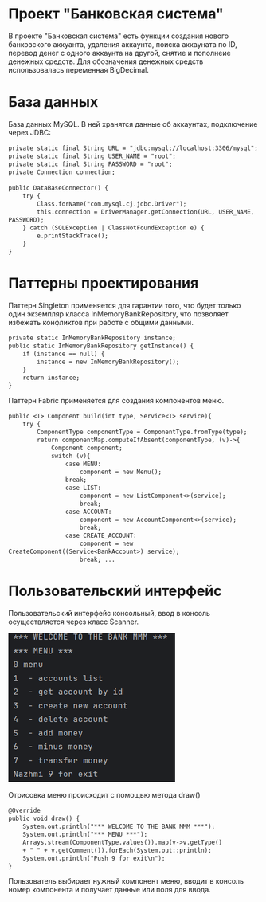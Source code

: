 # Проект "Банковская система"

В проекте "Банковская система" есть функции создания нового банковского аккуанта,
удаления аккаунта, поиска аккауната по ID, перевод денег с одного аккаунта на другой,
снятие и пополнеие денежных средств. Для обозначения денежных средств использовалась
переменная BigDecimal.

# База данных

База данных MySQL. В ней хранятся данные об аккаунтах, подключение через JDBC:

    private static final String URL = "jdbc:mysql://localhost:3306/mysql";
    private static final String USER_NAME = "root";
    private static final String PASSWORD = "root";
    private Connection connection;

    public DataBaseConnector() {
        try {
            Class.forName("com.mysql.cj.jdbc.Driver");
            this.connection = DriverManager.getConnection(URL, USER_NAME, PASSWORD);
        } catch (SQLException | ClassNotFoundException e) {
            e.printStackTrace();
        }
    }

# Паттерны проектирования

Паттерн Singleton применяется для гарантии того, что будет только один
экземпляр класса InMemoryBankRepository, что позволяет избежать конфликтов
при работе с общими данными.

    private static InMemoryBankRepository instance;
    public static InMemoryBankRepository getInstance() {
        if (instance == null) {
            instance = new InMemoryBankRepository();
        }
        return instance;
    }

Паттерн Fabric применяется для создания компонентов меню.

    public <T> Component build(int type, Service<T> service){
        try {
            ComponentType componentType = ComponentType.fromType(type);
            return componentMap.computeIfAbsent(componentType, (v)->{
                Component component;
                switch (v){
                    case MENU:
                        component = new Menu();
                    break;
                    case LIST:
                        component = new ListComponent<>(service);
                        break;
                    case ACCOUNT:
                        component = new AccountComponent<>(service);
                        break;
                    case CREATE_ACCOUNT:
                        component = new CreateComponent((Service<BankAccount>) service);
                        break; ...

# Пользовательский интерфейс

Пользовательский интерфейс консольный, ввод в консоль осуществляется через класс Scanner.

<img src="img.png">

Отрисовка меню происходит с помощью метода draw()

    @Override
    public void draw() {
        System.out.println("*** WELCOME TO THE BANK MMM ***");
        System.out.println("*** MENU ***");
        Arrays.stream(ComponentType.values()).map(v->v.getType()
        + " " + v.getComment()).forEach(System.out::println);
        System.out.println("Push 9 for exit\n");
    }
Пользователь выбирает нужный компонент меню, вводит в консоль номер компонента
и получает данные или поля для ввода.